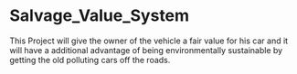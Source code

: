 # Salvage_Value_System
This Project will give the owner of the vehicle a fair value for his car and it will have a additional advantage of being environmentally sustainable by getting the old polluting cars off the roads.
